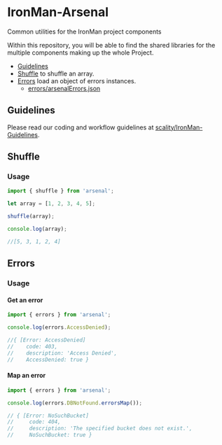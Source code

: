 # IronMan-Arsenal

Common utilities for the IronMan project components

Within this repository, you will be able to find the shared libraries for the
multiple components making up the whole Project.

* [Guidelines](#guidelines)
* [Shuffle](#shuffle) to shuffle an array.
* [Errors](#errors) load an object of errors instances.
    - [errors/arsenalErrors.json](errors/arsenalErrors.json)

## Guidelines

Please read our coding and workflow guidelines at
[scality/IronMan-Guidelines](https://github.com/scality/IronMan-Guidelines).

## Shuffle

### Usage

``` js
import { shuffle } from 'arsenal';

let array = [1, 2, 3, 4, 5];

shuffle(array);

console.log(array);

//[5, 3, 1, 2, 4]
```

## Errors

### Usage

#### Get an error

``` js
import { errors } from 'arsenal';

console.log(errors.AccessDenied);

//{ [Error: AccessDenied]
//    code: 403,
//    description: 'Access Denied',
//    AccessDenied: true }

```

#### Map an error

``` js
import { errors } from 'arsenal';

console.log(errors.DBNotFound.errorsMap());

// { [Error: NoSuchBucket]
//     code: 404,
//     description: 'The specified bucket does not exist.',
//     NoSuchBucket: true }

```
